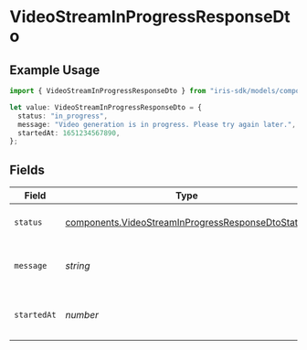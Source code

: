 # VideoStreamInProgressResponseDto

## Example Usage

```typescript
import { VideoStreamInProgressResponseDto } from "iris-sdk/models/components";

let value: VideoStreamInProgressResponseDto = {
  status: "in_progress",
  message: "Video generation is in progress. Please try again later.",
  startedAt: 1651234567890,
};
```

## Fields

| Field                                                                                                                  | Type                                                                                                                   | Required                                                                                                               | Description                                                                                                            | Example                                                                                                                |
| ---------------------------------------------------------------------------------------------------------------------- | ---------------------------------------------------------------------------------------------------------------------- | ---------------------------------------------------------------------------------------------------------------------- | ---------------------------------------------------------------------------------------------------------------------- | ---------------------------------------------------------------------------------------------------------------------- |
| `status`                                                                                                               | [components.VideoStreamInProgressResponseDtoStatus](../../models/components/videostreaminprogressresponsedtostatus.md) | :heavy_check_mark:                                                                                                     | Status of video generation                                                                                             | in_progress                                                                                                            |
| `message`                                                                                                              | *string*                                                                                                               | :heavy_check_mark:                                                                                                     | Human-readable status message                                                                                          | Video generation is in progress. Please try again later.                                                               |
| `startedAt`                                                                                                            | *number*                                                                                                               | :heavy_minus_sign:                                                                                                     | Timestamp when video generation started                                                                                | 1651234567890                                                                                                          |